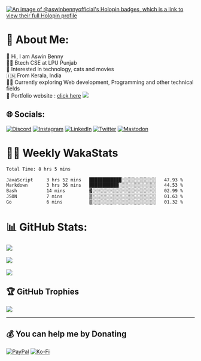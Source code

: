 
[![An image of @aswinbennyofficial's Holopin badges, which is a link to view their full Holopin profile](https://holopin.me/aswinbennyofficial)](https://holopin.io/@aswinbennyofficial)


# 💫 About Me:
👋 Hi, I am Aswin Benny<br>👨‍🎓 Btech CSE at LPU Punjab<br>🤟 Interested in technology, cats and movies<br>🇮🇳 From Kerala, India<br>👨‍💻 Currently exploring Web development, Programming and other technical fields <br>🔗 Portfolio website : <a href="http://aswinbennyofficial.github.io/" target="_blank">click here</a> 
[![](https://visitcount.itsvg.in/api?id=aswinbennyofficial&icon=5&color=0)](https://visitcount.itsvg.in)


## 🌐 Socials:
[![Discord](https://img.shields.io/badge/Discord-%237289DA.svg?logo=discord&logoColor=white)](https://discordapp.com/users/863725040738369556) [![Instagram](https://img.shields.io/badge/Instagram-%23E4405F.svg?logo=Instagram&logoColor=white)](https://instagram.com/aswinbenny.official) [![LinkedIn](https://img.shields.io/badge/LinkedIn-%230077B5.svg?logo=linkedin&logoColor=white)](https://linkedin.com/in/aswinbenny)  [![Twitter](https://img.shields.io/badge/Twitter-%231DA1F2.svg?logo=Twitter&logoColor=white)](https://twitter.com/aswinbenny_com) 
[![Mastodon](https://img.shields.io/badge/mastodon-%237289DA.svg?logo=mastodon&logoColor=white)](https://fosstodon.org/@aswinbenny)


# 👨‍💻 Weekly WakaStats
<!--START_SECTION:waka-->

```txt
Total Time: 8 hrs 5 mins

JavaScript     3 hrs 52 mins   ████████████░░░░░░░░░░░░░   47.93 %
Markdown       3 hrs 36 mins   ███████████░░░░░░░░░░░░░░   44.53 %
Bash           14 mins         ▓░░░░░░░░░░░░░░░░░░░░░░░░   02.99 %
JSON           7 mins          ▒░░░░░░░░░░░░░░░░░░░░░░░░   01.63 %
Go             6 mins          ▒░░░░░░░░░░░░░░░░░░░░░░░░   01.32 %
```

<!--END_SECTION:waka-->


# 📊 GitHub Stats:
![](https://github-readme-stats.vercel.app/api?username=aswinbennyofficial&theme=radical&hide_border=false&include_all_commits=false&count_private=true&margin-h=15&margin-w=15)<br/><br/>
![](https://github-readme-streak-stats.herokuapp.com/?user=aswinbennyofficial&theme=radical&hide_border=false&margin-h=15&margin-w=15)<br/><br/>
![](https://github-readme-stats.vercel.app/api/top-langs/?username=aswinbennyofficial&theme=radical&hide_border=false&include_all_commits=true&count_private=true&layout=compact&margin-h=15&margin-w=15) <br/>

## 🏆 GitHub Trophies
![](https://github-profile-trophy.vercel.app/?username=aswinbennyofficial&theme=darkhub&no-frame=false&no-bg=true&margin-h=15&margin-w=15&no-frame=true&row=2&column=3)



---



  ## 💰 You can help me by Donating
  [![PayPal](https://img.shields.io/badge/PayPal-00457C?style=for-the-badge&logo=paypal&logoColor=white)](https://paypal.me/aswinbennyofficial) [![Ko-Fi](https://img.shields.io/badge/Ko--fi-F16061?style=for-the-badge&logo=ko-fi&logoColor=white)](https://ko-fi.com/aswinbenny) 

  
<!-- Proudly created with GPRM ( https://gprm.itsvg.in ) -->

